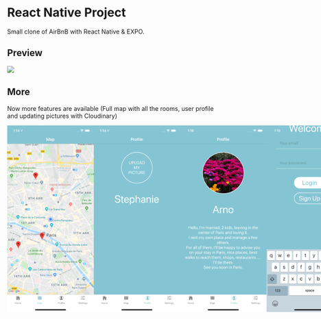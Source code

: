 # React Native Project

Small clone of AirBnB with React Native & EXPO.

## Preview

![](./assets/preview.gif)

## More

Now more features are available (Full map with all the rooms, user profile and updating pictures with Cloudinary)

<div style="display:flex; margin:auto; width:100%" >

<img src="./assets/preview/fullMap.png" width="40%" align="center" height="40%" title="wide-screen">

<img src="./assets/preview/updatePicture.png" width="40%" align="center" height="40%" title="wide-screen">

<img src="./assets/preview/userProfile.png" width="40%" align="center" height="40%" title="wide-screen">

<img src="./assets/preview/KeyboardAvoidingView.png" align="center" width="40%" height="40%" title="wide-screen">
</div>
